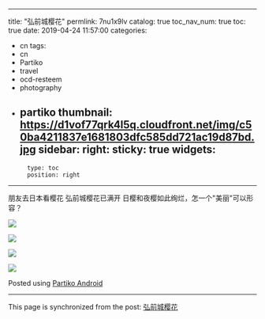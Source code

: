 
---
title: "弘前城樱花"
permlink: 7nu1x9lv
catalog: true
toc_nav_num: true
toc: true
date: 2019-04-24 11:57:00
categories:
- cn
tags:
- cn
- Partiko
- travel
- ocd-resteem
- photography
- partiko
thumbnail: https://d1vof77qrk4l5q.cloudfront.net/img/c50ba4211837e1681803dfc585dd721ac19d87bd.jpg
sidebar:
    right:
        sticky: true
widgets:
    -
        type: toc
        position: right
---


朋友去日本看樱花
弘前城樱花已满开
日樱和夜樱如此绚烂，怎一个"美丽"可以形容？


![](https://d1vof77qrk4l5q.cloudfront.net/img/c50ba4211837e1681803dfc585dd721ac19d87bd.jpg)

![](https://d1vof77qrk4l5q.cloudfront.net/img/d2dab0337138efb13323d44a8d53d11b8d5c71c8.jpg)

![](https://d1vof77qrk4l5q.cloudfront.net/img/8003d004e324d3a057ba6d45fbe4fcb7562d83d8.jpg)

![](https://d1vof77qrk4l5q.cloudfront.net/img/2f5902480091a7ad7797f1e9bad1e18809596b85.jpg)

Posted using [Partiko Android](https://partiko.app/referral/andrewma)

- - -

This page is synchronized from the post: [弘前城樱花](https://steemit.com/@andrewma/7nu1x9lv)
